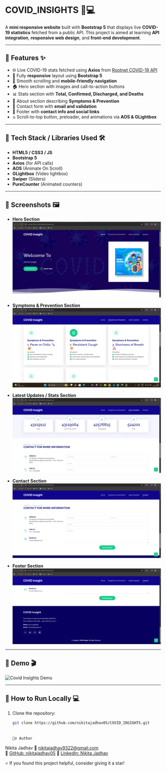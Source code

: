 # COVID_INSIGHTS 🦠💻

A **mini responsive website** built with **Bootstrap 5** that displays live **COVID-19 statistics** fetched from a public API. This project is aimed at learning **API integration**, **responsive web design**, and **front-end development**.

---

## 🔹 Features ✨

- 🌐 Live COVID-19 stats fetched using **Axios** from [Rootnet COVID-19 API](https://api.rootnet.in/covid19-in/stats/latest)
- 📱 Fully **responsive** layout using **Bootstrap 5**
- 🧭 Smooth scrolling and **mobile-friendly navigation**
- 🏠 Hero section with images and call-to-action buttons
- 📊 Stats section with **Total, Confirmed, Discharged, and Deaths**
- 💉 About section describing **Symptoms & Prevention**
- 📧 Contact form with **email and validation**
- 🦶 Footer with **contact info and social links**
- 🔝 Scroll-to-top button, preloader, and animations via **AOS & GLightbox**

---

## 🔹 Tech Stack / Libraries Used 🛠️

- **HTML5 / CSS3 / JS**
- **Bootstrap 5**
- **Axios** (for API calls)
- **AOS** (Animate On Scroll)
- **GLightbox** (Video lightbox)
- **Swiper** (Sliders)
- **PureCounter** (Animated counters)

---

## 🔹 Screenshots 🖼️
- **Hero Section**  
  ![Hero Section](Assets/img/HeroSection_screenshot.png)

- **Symptoms & Prevention Section**  
  ![Symptoms & Prevention](Assets/img/SymtomsandPrevention_screenshot.png)

- **Latest Updates / Stats Section**  
  ![Latest Updates](Assets/img/LatestUpdates_screenshot.png)

- **Contact Section**  
  ![Contact Section](Assets/img/ContactSection_screenshot.png)

- **Footer Section**  
  ![Footer Section](Assets/img/FooterSection_screenshot.png)

---



## 🔹 Demo 🎬

![Covid Insights Demo](Assets/gif/Covid_Insights.gif)


---




## 🔹 How to Run Locally 💻

1. Clone the repository:
   ```bash
   git clone https://github.com/nikitajadhav05/COVID_INSIGHTS.git


   🙋‍♀️ Author
Nikita Jadhav
📧 [nikitajadhav9322@gmail.com](mailto:nikitajadhav9322@gmail.com)  
🔗 [GitHub: nikitajadhav05](https://github.com/nikitajadhav05)
🔗 [LinkedIn: Nikita Jadhav](https://www.linkedin.com/in/nikita-jadhav-899867316)





⭐ If you found this project helpful, consider giving it a star!
